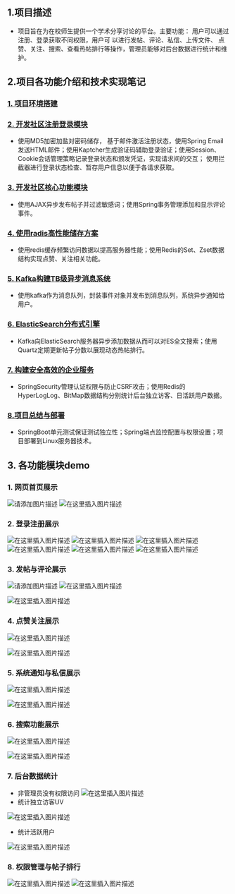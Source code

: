 ## 1.项目描述
- 项目旨在为在校师生提供一个学术分享讨论的平台。主要功能： 用户可以通过注册、登录获取不同权限，用户可
以进行发帖、评论、私信、上传文件、 点赞、关注、搜索、查看热帖排行等操作，管理员能够对后台数据进行统计和维护。
## 2.项目各功能介绍和技术实现笔记
### [1. 项目环境搭建](https://github.com/Harrison-2021/community2/tree/master/notes/1.%E9%A1%B9%E7%9B%AE%E5%87%86%E5%A4%87%EF%BC%88%E7%8E%AF%E5%A2%83%E6%90%AD%E5%BB%BA%EF%BC%89)
### [2. 开发社区注册登录模块](https://github.com/Harrison-2021/community2/tree/master/notes/2.%E5%BC%80%E5%8F%91%E7%A4%BE%E5%8C%BA%E7%99%BB%E5%BD%95%E6%B3%A8%E5%86%8C%E6%A8%A1%E5%9D%97)
- 使用MD5加密加盐对密码储存， 基于邮件激活注册状态，使用Spring Email发送HTML邮件；使用Kaptcher生成验证码辅助登录验证；使用Session、Cookie会话管理策略记录登录状态和颁发凭证，实现请求间的交互；
使用拦截器进行登录状态检查、暂存用户信息以便于各请求获取。
### [3. 开发社区核心功能模块](https://github.com/Harrison-2021/community2/tree/master/notes/3.%E5%BC%80%E5%8F%91%E7%A4%BE%E5%8C%BA%E6%A0%B8%E5%BF%83%E5%8A%9F%E8%83%BD%E6%A8%A1%E5%9D%97)
- 使用AJAX异步发布帖子并过滤敏感词；使用Spring事务管理添加和显示评论事件。
### [4. 使用radis高性能储存方案](https://github.com/Harrison-2021/community2/tree/master/notes/4.%E4%BD%BF%E7%94%A8Redis%E9%AB%98%E6%80%A7%E8%83%BD%E5%82%A8%E5%AD%98%E6%96%B9%E6%A1%88)
- 使用redis缓存频繁访问数据以提高服务器性能；使用Redis的Set、Zset数据结构实现点赞、关注相关功能。
### [5. Kafka构建TB级异步消息系统](https://github.com/Harrison-2021/community2/tree/master/notes/5.Kafak%E6%9E%84%E5%BB%BATB%E7%BA%A7%E5%BC%82%E6%AD%A5%E6%B6%88%E6%81%AF%E7%B3%BB%E7%BB%9F)
- 使用kafka作为消息队列，封装事件对象并发布到消息队列，系统异步通知给用户。
### [6. ElasticSearch分布式引擎](https://github.com/Harrison-2021/community2/tree/master/notes/6.ElasticSearch%E5%88%86%E5%B8%83%E5%BC%8F%E5%BC%95%E6%93%8E)
- Kafka向ElasticSearch服务器异步添加数据从而可以对ES全文搜索；使用Quartz定期更新帖子分数以展现动态热帖排行。
### [7. 构建安全高效的企业服务](https://github.com/Harrison-2021/community2/tree/master/notes/7.%E6%9E%84%E5%BB%BA%E5%AE%89%E5%85%A8%E9%AB%98%E6%95%88%E7%9A%84%E4%BC%81%E4%B8%9A%E6%9C%8D%E5%8A%A1)
- SpringSecurity管理认证权限与防止CSRF攻击；使用Redis的HyperLogLog、BitMap数据结构分别统计后台独立访客、日活跃用户数据。
### [8.项目总结与部署](https://github.com/Harrison-2021/community2/tree/master/notes/8.%E9%A1%B9%E7%9B%AE%E6%80%BB%E7%BB%93%E4%B8%8E%E9%83%A8%E7%BD%B2)
- SpringBoot单元测试保证测试独立性；Spring端点监控配置与权限设置；项目部署到Linux服务器技术。
## 3. 各功能模块demo
### 1. 网页首页展示
![请添加图片描述](https://img-blog.csdnimg.cn/6ef4e2630013482682e71fa238bb5d98.gif)
![在这里插入图片描述](https://img-blog.csdnimg.cn/dd655e1fc22f474a8c2714055df333ea.png)

### 2. 登录注册展示

![在这里插入图片描述](https://img-blog.csdnimg.cn/2a246c0226d34612b6a3191e250af417.png)
![在这里插入图片描述](https://img-blog.csdnimg.cn/691b9b44f9ce4ef08ca7056423e37f0c.png)
![在这里插入图片描述](https://img-blog.csdnimg.cn/61e34f400a3145cfa64edfa96f8bd063.png)
![在这里插入图片描述](https://img-blog.csdnimg.cn/62115cc845b943a790384ab53eec2d5d.png)
![在这里插入图片描述](https://img-blog.csdnimg.cn/b391986c59d24fc6b4dfedf1b1d2ee72.png)
![在这里插入图片描述](https://img-blog.csdnimg.cn/773aeb0b160d4209a88bc880e421c769.png)


### 3. 发帖与评论展示
![请添加图片描述](https://img-blog.csdnimg.cn/df2de8c94f894b29bbd76a916253979e.gif)
![在这里插入图片描述](https://img-blog.csdnimg.cn/ae2e6674b800455cac6f35fbcac7c03f.gif)

![在这里插入图片描述](https://img-blog.csdnimg.cn/e5b74f5c3e1840e081d33c86454e1290.png)


### 4. 点赞关注展示
![在这里插入图片描述](https://img-blog.csdnimg.cn/d567995b253d4891928aee486647cd0e.gif)

![在这里插入图片描述](https://img-blog.csdnimg.cn/c740d5dd3704484c809f7aa4cf67ab9d.png)



### 5. 系统通知与私信展示
![在这里插入图片描述](https://img-blog.csdnimg.cn/064bbe026ce74c709f9573c1bfcb076b.gif)

![在这里插入图片描述](https://img-blog.csdnimg.cn/7a37c64ab53746faa159b2129afc0dda.png)





### 6. 搜索功能展示
![在这里插入图片描述](https://img-blog.csdnimg.cn/f23d0ca42cf547c394adf1285ef34137.gif)

![在这里插入图片描述](https://img-blog.csdnimg.cn/3db0ad5f00e245f5be010a2223a0bb7d.png)

### 7. 后台数据统计
  - 非管理员没有权限访问
  ![在这里插入图片描述](https://img-blog.csdnimg.cn/9af911d658994029aabcee0413c322ee.png?x-oss-process=image/watermark,type_d3F5LXplbmhlaQ,shadow_50,text_Q1NETiBA5aSp55Sf5oiR5omNfn4=,size_20,color_FFFFFF,t_70,g_se,x_16)
  - 统计独立访客UV

  ![在这里插入图片描述](https://img-blog.csdnimg.cn/fbb9aae626d64a43a753850431b80167.png?x-oss-process=image/watermark,type_d3F5LXplbmhlaQ,shadow_50,text_Q1NETiBA5aSp55Sf5oiR5omNfn4=,size_20,color_FFFFFF,t_70,g_se,x_16)

  - 统计活跃用户

  ![在这里插入图片描述](https://img-blog.csdnimg.cn/f219aede0a884e3b9faf1ed7db3dbb7e.png?x-oss-process=image/watermark,type_d3F5LXplbmhlaQ,shadow_50,text_Q1NETiBA5aSp55Sf5oiR5omNfn4=,size_20,color_FFFFFF,t_70,g_se,x_16)

### 8. 权限管理与帖子排行
![在这里插入图片描述](https://img-blog.csdnimg.cn/cae4b47d27334614aa444c3205070627.gif)
![在这里插入图片描述](https://img-blog.csdnimg.cn/84988fde5a3247d18f3ec0c3328e7f06.png)


